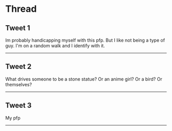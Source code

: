 # Thread

## Tweet 1

Im probably handicapping myself with this pfp. But I like not being a type of guy. I'm on a random walk and I identify with it.

---

## Tweet 2

What drives someone to be a stone statue? Or an anime girl? Or a bird? Or themselves?

---

## Tweet 3

My pfp

---

